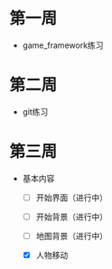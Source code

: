# 第一周
* game_framework练习
# 第二周
* git练习
# 第三周
- 基本内容
	- [ ] 开始界面（进行中）
	- [ ] 开始背景（进行中）
	- [ ] 地图背景（进行中）
	- [x] 人物移动 
	